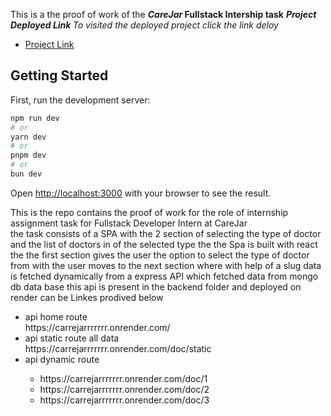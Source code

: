 This is a the proof of work of the <b><i>CareJar</i> Fullstack Intership task</b> 
<b><i>Project Deployed Link </i></b>
<i>To visited the deployed project click the link deloy</i>

- [Project Link](https://care-jar-assignment.vercel.app/)


## Getting Started

First, run the development server:

```bash
npm run dev
# or
yarn dev
# or
pnpm dev
# or
bun dev
```

Open [http://localhost:3000](http://localhost:3000) with your browser to see the result.

This is the repo contains the proof of work for the role of internship assignment task for Fullstack Developer Intern at CareJar <br/>
the task consists of a SPA with the 2 section of selecting the type of doctor and the list of doctors in of the selected type the 
the Spa is built with react the the first section gives the user the option to select the type of doctor from with the user moves to the next section where with help of a slug data is fetched dynamically from a express API which fetched data from mongo db data base this api is present in the backend  folder and deployed on render can be Linkes prodived below
<ul>
<li>api home route</li>
 https://carrejarrrrrrr.onrender.com/
<li>api static route all data</li>
https://carrejarrrrrrr.onrender.com/doc/static
<li>api dynamic route</li>
<ul>
<li>https://carrejarrrrrrr.onrender.com/doc/1</li>
  <li>https://carrejarrrrrrr.onrender.com/doc/2</li>
 <li> https://carrejarrrrrrr.onrender.com/doc/3</li>
</ul>
</ul>
